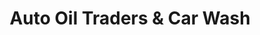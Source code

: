---
title: "Auto Oil Traders & Car Wash"
url: /karachi/auto-oil-traders-and-car-wash/
shop: car repair
---